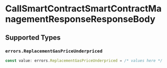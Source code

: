 # CallSmartContractSmartContractManagementResponseResponseBody


## Supported Types

### `errors.ReplacementGasPriceUnderpriced`

```typescript
const value: errors.ReplacementGasPriceUnderpriced = /* values here */
```

